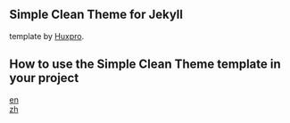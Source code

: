 ## Simple Clean Theme for Jekyll

template by [Huxpro](https://github.com/Huxpro/huxpro.github.io).

## How to use the Simple Clean Theme template in your project

[en](https://github.com/Huxpro/huxpro.github.io/blob/master/README.md)  
[zh](https://github.com/Huxpro/huxpro.github.io/blob/master/README.zh.md)
